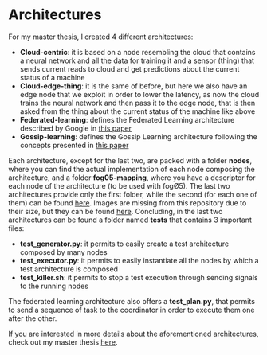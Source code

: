# Architectures

For my master thesis, I created 4 different architectures:
- **Cloud-centric**: it is based on a node resembling the cloud that contains a neural network and all the data for training it and a sensor (thing) that sends current reads to cloud and get predictions about the current status of a machine
- **Cloud-edge-thing**: it is the same of before, but here we also have an edge node that we exploit in order to lower the latency, as now the cloud trains the neural network and then pass it to the edge node, that is then asked from the thing about the current status of the machine like above
- **Federated-learning**: defines the Federated Learning architecture described by Google in [this paper](https://arxiv.org/pdf/1902.01046.pdf)
- **Gossip-learning**: defines the Gossip Learning architecture following the concepts presented in [this paper](https://arxiv.org/pdf/1109.1396.pdf)

Each architecture, except for the last two, are packed with a folder **nodes**, where you can find the actual implementation of each node composing the architecture, and a folder **fog05-mapping**, where you have a descriptor for each node of the architecture (to be used with fogØ5). The last two architectures provide only the first folder, while the second (for each one of them) can be found [here](https://github.com/Davide-DD/fog05-orchestrator/tree/master/example/architectures). Images are missing from this repository due to their size, but they can be found [here](https://drive.google.com/drive/u/1/folders/1JGM00qZzfJq8ertImiCVeU4gt7Kugxb_).
Concluding, in the last two architectures can be found a folder named **tests** that contains 3 important files:
- **test_generator.py**: it permits to easily create a test architecture composed by many nodes
- **test_executor.py**: it permits to easily instantiate all the nodes by which a test architecture is composed
- **test_killer.sh**: it permits to stop a test execution through sending signals to the running nodes

The federated learning architecture also offers a **test_plan.py**, that permits to send a sequence of task to the coordinator in order to execute them one after the other.

If you are interested in more details about the aforementioned architectures, check out my master thesis [here]().
